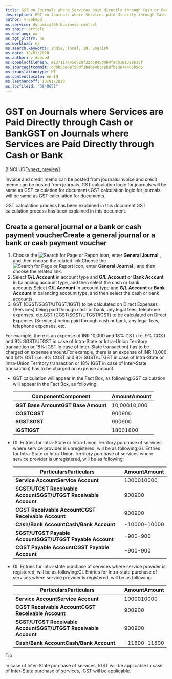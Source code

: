 ```yaml
---
title: GST on Journals where Services paid directly through Cash or Bank
description: GST on Journals where Services paid directly through Cash or Bank
author: v-debapd
ms.service: dynamics365-business-central
ms.topic: article
ms.devlang: na
ms.tgt_pltfrm: na
ms.workload: na
ms.search.keywords: India, local, IN, English
ms.date: 10/01/2020
ms.author: v-debapd
ms.openlocfilehash: e137117a45d82bf22ab845d0b4fad016132eb33f
ms.sourcegitcommit: ddbb5cede750df1baba4b3eab8fbed6744b5b9d6
ms.translationtype: HT
ms.contentlocale: en-IN
ms.lasthandoff: 10/01/2020
ms.locfileid: "3948651"
---
```

# <a name="gst-on-journals-where-services-are-paid-directly-through-cash-or-bank"></a><span data-ttu-id="e6ecd-103">GST on Journals where Services are Paid Directly through Cash or Bank</span><span class="sxs-lookup"><span data-stu-id="e6ecd-103">GST on Journals where Services are Paid Directly through Cash or Bank</span></span>

[!INCLUDE[vnext_preview](../../includes/vnext_preview.md)]

<span data-ttu-id="e6ecd-104">Invoice and credit memo can be posted from journals.</span><span class="sxs-lookup"><span data-stu-id="e6ecd-104">Invoice and credit memo can be posted from journals.</span></span> <span data-ttu-id="e6ecd-105">GST calculation logic for journals will be same as GST calculation for documents.</span><span class="sxs-lookup"><span data-stu-id="e6ecd-105">GST calculation logic for journals will be same as GST calculation for documents.</span></span> 

<span data-ttu-id="e6ecd-106">GST calculation process has been explained in this document.</span><span class="sxs-lookup"><span data-stu-id="e6ecd-106">GST calculation process has been explained in this document.</span></span>

## <a name="create-a-general-journal-or-a-bank-or-cash-payment-voucher"></a><span data-ttu-id="e6ecd-107">Create a general journal or a bank or cash payment voucher</span><span class="sxs-lookup"><span data-stu-id="e6ecd-107">Create a general journal or a bank or cash payment voucher</span></span>

1. <span data-ttu-id="e6ecd-108">Choose the ![Search for Page or Report](image/search_small.png "Search for Page or Report icon") icon, enter **General Journal** , and then choose the related link.</span><span class="sxs-lookup"><span data-stu-id="e6ecd-108">Choose the ![Search for Page or Report](image/search_small.png "Search for Page or Report icon") icon, enter **General Journal** , and then choose the related link.</span></span>
2. <span data-ttu-id="e6ecd-109">Select **G/L Account** in account type and **G/L Account** or **Bank Account** in balancing account type, and then select the cash or bank accounts.</span><span class="sxs-lookup"><span data-stu-id="e6ecd-109">Select **G/L Account** in account type and **G/L Account** or **Bank Account** in balancing account type, and then select the cash or bank accounts.</span></span>
3. <span data-ttu-id="e6ecd-110">GST (CGST/SGST/UTGST/IGST) to be calculated on Direct Expenses (Services) being paid through cash or bank, any legal fees, telephone expenses, etc.</span><span class="sxs-lookup"><span data-stu-id="e6ecd-110">GST (CGST/SGST/UTGST/IGST) to be calculated on Direct Expenses (Services) being paid through cash or bank, any legal fees, telephone expenses, etc.</span></span> 

<span data-ttu-id="e6ecd-111">For example, there is an expense of INR 10,000 and 18% GST (i.e. 9% CGST and 9% SGST/UTGST in case of Intra-State or Intra-Union Territory transaction or 18% IGST in case of Inter-State transaction) has to be charged on expense amount.</span><span class="sxs-lookup"><span data-stu-id="e6ecd-111">For example, there is an expense of INR 10,000 and 18% GST (i.e. 9% CGST and 9% SGST/UTGST in case of Intra-State or Intra-Union Territory transaction or 18% IGST in case of Inter-State transaction) has to be charged on expense amount.</span></span>

- <span data-ttu-id="e6ecd-112">GST calculation will appear in the Fact Box, as following:</span><span class="sxs-lookup"><span data-stu-id="e6ecd-112">GST calculation will appear in the Fact Box, as following:</span></span>
    
    |<span data-ttu-id="e6ecd-113">Component</span><span class="sxs-lookup"><span data-stu-id="e6ecd-113">Component</span></span>|<span data-ttu-id="e6ecd-114">Amount</span><span class="sxs-lookup"><span data-stu-id="e6ecd-114">Amount</span></span>|
    |----------------------------------|---------------------------------------|  
    |<span data-ttu-id="e6ecd-115">**GST Base Amount**</span><span class="sxs-lookup"><span data-stu-id="e6ecd-115">**GST Base Amount**</span></span>|<span data-ttu-id="e6ecd-116">10,000</span><span class="sxs-lookup"><span data-stu-id="e6ecd-116">10,000</span></span>|  
    |<span data-ttu-id="e6ecd-117">**CGST**</span><span class="sxs-lookup"><span data-stu-id="e6ecd-117">**CGST**</span></span>|<span data-ttu-id="e6ecd-118">900</span><span class="sxs-lookup"><span data-stu-id="e6ecd-118">900</span></span>|  
    |<span data-ttu-id="e6ecd-119">**SGST**</span><span class="sxs-lookup"><span data-stu-id="e6ecd-119">**SGST**</span></span>|<span data-ttu-id="e6ecd-120">900</span><span class="sxs-lookup"><span data-stu-id="e6ecd-120">900</span></span>|
    |<span data-ttu-id="e6ecd-121">**IGST**</span><span class="sxs-lookup"><span data-stu-id="e6ecd-121">**IGST**</span></span>|<span data-ttu-id="e6ecd-122">1800</span><span class="sxs-lookup"><span data-stu-id="e6ecd-122">1800</span></span>| 

- <span data-ttu-id="e6ecd-123">GL Entries for Intra-State or Intra-Union Territory purchase of services where service provider is unregistered, will be as following:</span><span class="sxs-lookup"><span data-stu-id="e6ecd-123">GL Entries for Intra-State or Intra-Union Territory purchase of services where service provider is unregistered, will be as following:</span></span>
    
    |<span data-ttu-id="e6ecd-124">Particulars</span><span class="sxs-lookup"><span data-stu-id="e6ecd-124">Particulars</span></span>|<span data-ttu-id="e6ecd-125">Amount</span><span class="sxs-lookup"><span data-stu-id="e6ecd-125">Amount</span></span>|
    |----------------------------------|---------------------------------------|  
    |<span data-ttu-id="e6ecd-126">**Service Account**</span><span class="sxs-lookup"><span data-stu-id="e6ecd-126">**Service Account**</span></span>|<span data-ttu-id="e6ecd-127">10000</span><span class="sxs-lookup"><span data-stu-id="e6ecd-127">10000</span></span>|  
    |<span data-ttu-id="e6ecd-128">**SGST/UTGST Receivable Account**</span><span class="sxs-lookup"><span data-stu-id="e6ecd-128">**SGST/UTGST Receivable Account**</span></span>|<span data-ttu-id="e6ecd-129">900</span><span class="sxs-lookup"><span data-stu-id="e6ecd-129">900</span></span>|  
    |<span data-ttu-id="e6ecd-130">**CGST Receivable Account**</span><span class="sxs-lookup"><span data-stu-id="e6ecd-130">**CGST Receivable Account**</span></span>|<span data-ttu-id="e6ecd-131">900</span><span class="sxs-lookup"><span data-stu-id="e6ecd-131">900</span></span>|
    |<span data-ttu-id="e6ecd-132">**Cash/Bank Account**</span><span class="sxs-lookup"><span data-stu-id="e6ecd-132">**Cash/Bank Account**</span></span>|<span data-ttu-id="e6ecd-133">-10000</span><span class="sxs-lookup"><span data-stu-id="e6ecd-133">-10000</span></span>|
    |<span data-ttu-id="e6ecd-134">**SGST/UTGST Payable Account**</span><span class="sxs-lookup"><span data-stu-id="e6ecd-134">**SGST/UTGST Payable Account**</span></span>|<span data-ttu-id="e6ecd-135">-900</span><span class="sxs-lookup"><span data-stu-id="e6ecd-135">-900</span></span>|
    |<span data-ttu-id="e6ecd-136">**CGST Payable Account**</span><span class="sxs-lookup"><span data-stu-id="e6ecd-136">**CGST Payable Account**</span></span>|<span data-ttu-id="e6ecd-137">-900</span><span class="sxs-lookup"><span data-stu-id="e6ecd-137">-900</span></span>|
    
- <span data-ttu-id="e6ecd-138">GL Entries for Intra-state purchase of services where service provider is registered, will be as following:</span><span class="sxs-lookup"><span data-stu-id="e6ecd-138">GL Entries for Intra-state purchase of services where service provider is registered, will be as following:</span></span>

    |<span data-ttu-id="e6ecd-139">Particulars</span><span class="sxs-lookup"><span data-stu-id="e6ecd-139">Particulars</span></span>|<span data-ttu-id="e6ecd-140">Amount</span><span class="sxs-lookup"><span data-stu-id="e6ecd-140">Amount</span></span>|
    |----------------------------------|---------------------------------------|  
    |<span data-ttu-id="e6ecd-141">**Service Account**</span><span class="sxs-lookup"><span data-stu-id="e6ecd-141">**Service Account**</span></span>|<span data-ttu-id="e6ecd-142">10000</span><span class="sxs-lookup"><span data-stu-id="e6ecd-142">10000</span></span>| 
    |<span data-ttu-id="e6ecd-143">**CGST Receivable Account**</span><span class="sxs-lookup"><span data-stu-id="e6ecd-143">**CGST Receivable Account**</span></span>|<span data-ttu-id="e6ecd-144">900</span><span class="sxs-lookup"><span data-stu-id="e6ecd-144">900</span></span>| 
    |<span data-ttu-id="e6ecd-145">**SGST/UTGST Receivable Account**</span><span class="sxs-lookup"><span data-stu-id="e6ecd-145">**SGST/UTGST Receivable Account**</span></span>|<span data-ttu-id="e6ecd-146">900</span><span class="sxs-lookup"><span data-stu-id="e6ecd-146">900</span></span>| 
    |<span data-ttu-id="e6ecd-147">**Cash/Bank Account**</span><span class="sxs-lookup"><span data-stu-id="e6ecd-147">**Cash/Bank Account**</span></span>|<span data-ttu-id="e6ecd-148">-11800</span><span class="sxs-lookup"><span data-stu-id="e6ecd-148">-11800</span></span>|  

> [!TIP]
> <span data-ttu-id="e6ecd-149">In case of Inter-State purchase of services, IGST will be applicable.</span><span class="sxs-lookup"><span data-stu-id="e6ecd-149">In case of Inter-State purchase of services, IGST will be applicable.</span></span>




































